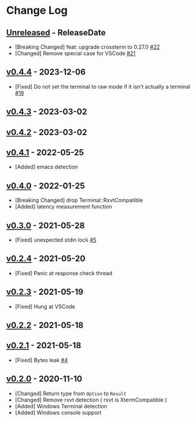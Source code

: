 # Change Log

## [Unreleased](https://github.com/dalance/termbg/compare/v0.4.4...Unreleased) - ReleaseDate

* [Breaking Changed] feat: upgrade crossterm to 0.27.0 [#22](https://github.com/dalance/termbg/pull/22)
* [Changed] Remove special case for VSCode [#21](https://github.com/dalance/termbg/pull/21)

## [v0.4.4](https://github.com/dalance/termbg/compare/v0.4.3...v0.4.4) - 2023-12-06

* [Fixed] Do not set the terminal to raw mode if it isn't actually a terminal [#19](https://github.com/dalance/termbg/pull/19)

## [v0.4.3](https://github.com/dalance/termbg/compare/v0.4.2...v0.4.3) - 2023-03-02

## [v0.4.2](https://github.com/dalance/termbg/compare/v0.4.1...v0.4.2) - 2023-03-02

## [v0.4.1](https://github.com/dalance/termbg/compare/v0.4.0...v0.4.1) - 2022-05-25

* [Added] emacs detection

## [v0.4.0](https://github.com/dalance/termbg/compare/v0.3.0...v0.4.0) - 2022-01-25

* [Breaking Changed] drop Terminal::RxvtCompatible
* [Added] latency measurement function

## [v0.3.0](https://github.com/dalance/termbg/compare/v0.2.4...v0.3.0) - 2021-05-28

* [Fixed] unexpected stdin lock [#5](https://github.com/dalance/termbg/issues/5)

## [v0.2.4](https://github.com/dalance/termbg/compare/v0.2.3...v0.2.4) - 2021-05-20

* [Fixed] Panic at response check thread

## [v0.2.3](https://github.com/dalance/termbg/compare/v0.2.2...v0.2.3) - 2021-05-19

* [Fixed] Hung at VSCode

## [v0.2.2](https://github.com/dalance/termbg/compare/v0.2.1...v0.2.2) - 2021-05-18

## [v0.2.1](https://github.com/dalance/termbg/compare/v0.2.0...v0.2.1) - 2021-05-18

* [Fixed] Bytes leak [#4](https://github.com/dalance/termbg/issues/4)

## [v0.2.0](https://github.com/dalance/termbg/compare/v0.1.0...v0.2.0) - 2020-11-10

* [Changed] Return type from `Option` to `Result`
* [Changed] Remove rxvt detection ( rxvt is XtermCompatible )
* [Added] Windows Terminal detection
* [Added] Windows console support

